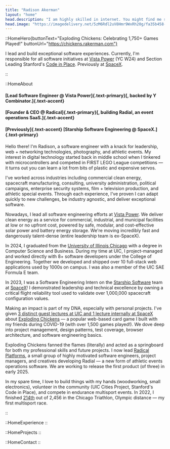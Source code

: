 ```yaml
---
title: "Radison Akerman"
layout: "home"
head.description: "I am highly skilled in internet. You might find me solving niche problems with programming, over yonder with my camera, or working on something radical."
head.image: "https://imagedelivery.net/5zM6Rdl2uV8Hmr9WxRh20g/fa35b458-67ec-4711-0256-9f68535cbd00/md"
---
```


::HomeHero{buttonText="Exploding Chickens: Celebrating 1,750+ Games Played!" buttonUrl="https://chickens.rakerman.com"}

I lead and build exceptional software experiences.
Currently, I'm responsible for all software initiatives at [Vista Power](https://vistapower.com) (YC W24) and Section Leading Stanford's [Code in Place](https://codeinplace.stanford.edu).
Previously at [SpaceX](https://spacex.com).

::

::HomeAbout

<!-- #### [Internet wizard with]{.text-accent} [4+ years of full-stack software experience.]{.text-primary} -->

#### [Lead Software Engineer @ Vista Power]{.text-primary}[, backed by Y Combinator.]{.text-accent}

#### [Founder & CEO @ Radical]{.text-primary}[, building Radial, an event operations SaaS.]{.text-accent}

#### [Previously]{.text-accent} [Starship Software Engineering @ SpaceX.]{.text-primary}

####

Hello there! I'm Radison, a software engineer with a knack for leadership, web + networking technologies, photography,
and athletic events. My interest in digital technology started back in middle school when I tinkered with
microcontrollers and competed in FIRST LEGO League competitions — it turns out you can learn a lot from bits of plastic
and expensive servos.

I've worked across industries including commercial clean energy, spacecraft manufacturing, consulting, university administration, political campaigns, enterprise security systems, film + television production, and athletic special events. Through each experience, I've proven I can adapt quickly to new challenges, be industry agnostic, and deliver exceptional software.

Nowadays, I lead all software engineering efforts at [Vista Power](https://vistapower.com). We deliver clean energy as a service for commercial, industrial, and municipal facilities at low or no upfront cost, powered by safe, modular, and cost-effective solar power and battery energy storage. We're moving incredibly fast and dangerously talent-dense (entire leadership team is ex-SpaceX).

In 2024, I graduated from the [University of Illinois Chicago](https://uic.edu) with a degree in Computer Science and Business. During my time at UIC, I project-managed and worked directly with
8+ software developers under the College of Engineering. Together we developed and shipped over 10 full-stack web
applications used by 1000s on campus. I was also a member of the UIC SAE Formula E team.

In 2023, I was a Software Engineering Intern on the
[Starship Software](https://www.spacex.com/vehicles/starship/) team at [SpaceX](https://spacex.com)! I demonstrated
leadership and technical excellence by owning a critical flight reliability
tool used to validate over 1,000,000 spacecraft configuration values.

Making an impact is part of my DNA, especially with personal projects. I've given [3 distinct
guest lectures at UIC and 1 lecture internally at SpaceX](/publications) about
[Exploding Chickens](https://chickens.rakerman.com) — a popular web-based card game I built with my friends during COVID-19 (with over 1,500 games played!). We dove deep into project management, design patterns, test coverage, browser architecture, and software engineering basics.

Exploding Chickens fanned the flames (literally) and acted as a springboard for both my professional skills and future
projects. I now lead [Radical Platforms](https://radicalplatforms.org), a small group of highly motivated
software engineers, project managers, and creatives developing Radial — a new form of athletic events operations software. We are working to release the first product (of three) in early 2025.

In my spare time, I love to build things with my hands (woodworking, small electronics), volunteer in
the community (UIC Cities Project, Stanford's Code in Place), and compete in endurance multisport events. In 2022, I
finished [214th](https://www.athlinks.com/event/30585/results/Event/1019369/Course/2251422/Bib/3435) out of 2,456 in the
Chicago Triathlon, Olympic distance — my first multisport race.

::

::HomeExperience
::

::HomeProjects
::

::HomeContact
::
